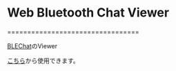 # Web Bluetooth Chat Viewer

=================================

[BLEChat](https://github.com/code0-sh/iOS-BLE/tree/master/BLEChat)のViewer

[こちら](https://code0-sh.github.io/WebBluetoothChatViewer/)から使用できます。

